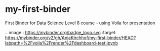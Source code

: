 # my-first-binder
First Binder for Data Science Level 8 course - using Voila for presentation

.. image:: https://mybinder.org/badge_logo.svg
 :target: https://mybinder.org/v2/gh/AnjaKirchhof/my-first-binder/HEAD?labpath=%2Fvoila%2Frender%2Fdashboard-test.ipynb
 
